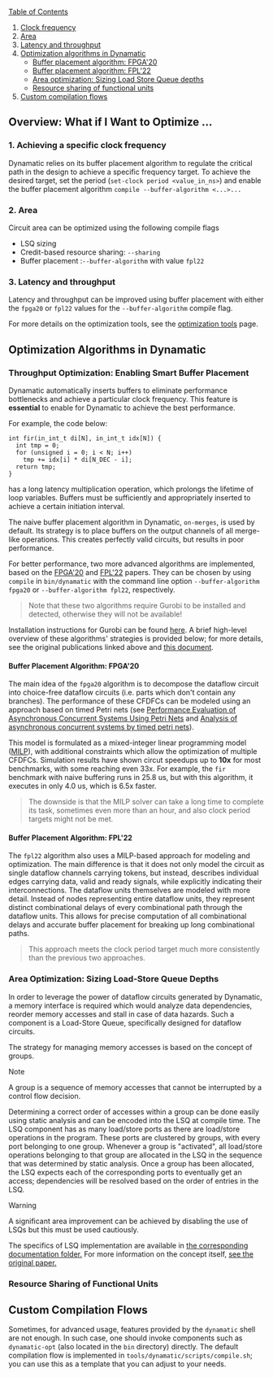 [Table of Contents](../README.md)

1. [Clock frequency](#1-achieving-a-specific-clock-frequency)  
2. [Area](#2-area)  
3. [Latency and throughput](#3-latency-and-throughput)  
4. [Optimization algorithms in Dynamatic](#optimization-algorithms-in-dynamatic)
    - [Buffer placement algorithm: FPGA'20](#buffer-placement-algorithm-fpga20)
    - [Buffer placement algorithm: FPL'22](#buffer-placement-algorithm-fpl22)
    - [Area optimization: Sizing Load Store Queue depths](#area-optimization-sizing-load-store-queue-depths)
    - [Resource sharing of functional units](#resource-sharing-of-functional-units)
5. [Custom compilation flows](#custom-compilation-flows)  

## Overview: What if I Want to Optimize ...

### 1. Achieving a specific clock frequency  
Dynamatic relies on its buffer placement algorithm to regulate the critical path in the design to achieve a specific frequency target. To achieve the desired target, set the period (`set-clock period <value_in_ns>`) and enable the buffer placement algorithm `compile --buffer-algorithm <...>...`

### 2. Area  
Circuit area can be optimized using the following compile flags
- LSQ sizing
- Credit-based resource sharing: `--sharing`
- Buffer placement :`--buffer-algorithm` with value `fpl22` 

### 3. Latency and throughput
Latency and throughput can be improved using buffer placement with either the `fpga20` or `fpl22` values for the `--buffer-algorithm` compile flag.  

For more details on the optimization tools, see the [optimization tools](../DeveloperGuide/OptimizationTools.md) page.

## Optimization Algorithms in Dynamatic

### Throughput Optimization: Enabling Smart Buffer Placement
Dynamatic automatically inserts buffers to eliminate performance bottlenecks and achieve a particular clock frequency. This feature is **essential** to
enable for Dynamatic to achieve the best performance.

For example, the code below:

```
int fir(in_int_t di[N], in_int_t idx[N]) {
  int tmp = 0;
  for (unsigned i = 0; i < N; i++)
    tmp += idx[i] * di[N_DEC - i];
  return tmp;
}
```

has a long latency multiplication operation, which prolongs the lifetime of loop variables. Buffers must be sufficiently and appropriately inserted to
achieve a certain initiation interval.  

The naive buffer placement algorithm in Dynamatic, `on-merges`, is used by default. Its strategy is to place buffers on the output channels of all merge-like operations. This creates perfectly valid circuits, but results in poor performance.

For better performance, two more advanced algorithms are implemented, based on the [FPGA'20](https://doi.org/10.1145/3477053) and [FPL'22](https://doi.org/10.1109/FPL57034.2022.00063) papers. They can be chosen by using `compile` in `bin/dynamatic` with the command line option `--buffer-algorithm fpga20` or `--buffer-algorithm fpl22`, respectively.  
>Note that these two algorithms require Gurobi to be installed and detected, otherwise they will not be available!

Installation instructions for Gurobi can be found [here](../UserGuide/AdvancedBuild.md#gurobi). A brief high-level overview of these algorithms' strategies is provided below; for more details, see the original publications linked above and [this document](../Specs/Buffering/Buffering.md).

#### Buffer Placement Algorithm: FPGA'20
The main idea of the `fpga20` algorithm is to decompose the dataflow circuit into choice-free dataflow circuits (i.e. parts which don't contain any branches). The performance of these CFDFCs can be modeled using an approach based on timed Petri nets (see [Performance Evaluation of Asynchronous Concurrent Systems Using Petri Nets](https://www.computer.org/csdl/journal/ts/1980/05/01702760/13rRUxASuqJ) and [Analysis of asynchronous concurrent systems by timed petri nets](https://dspace.mit.edu/handle/1721.1/13739)).  

This model is formulated as a mixed-integer linear programming model ([MILP](https://www.gurobi.com/resources/mixed-integer-programming-mip-a-primer-on-the-basics/)), with additional constraints which allow the optimization of multiple CFDFCs. Simulation results have shown circut speedups up to **10x** for most benchmarks, with some reaching even 33x. For example, the `fir` benchmark with naive buffering runs in 25.8 us, but with this algorithm, it executes in only 4.0 us, which is 6.5x faster.  
> The downside is that the MILP solver can take a long time to complete its task, sometimes even more than an hour, and also clock period targets might not be met.

#### Buffer Placement Algorithm: FPL'22
The `fpl22` algorithm also uses a MILP-based approach for modeling and optimization. The main difference is that it does not only model the circuit as single dataflow channels carrying tokens, but instead, describes individual edges carrying data, valid and ready signals, while explicitly indicating their interconnections. The dataflow units themselves are modeled with more detail. Instead of nodes representing entire dataflow units, they represent distinct combinational delays of every combinational path through the dataflow units. This allows for precise computation of all combinational delays and accurate buffer placement for breaking up long combinational paths. 
> This approach meets the clock period target much more consistently than the previous two approaches. 

### Area Optimization: Sizing Load-Store Queue Depths 
In order to leverage the power of dataflow circuits generated by Dynamatic, a memory interface is required which would analyze data dependencies, reorder memory accesses and stall in case of data hazards. Such a component is a Load-Store Queue, specifically designed for dataflow circuits.  

The strategy for managing memory accesses is based on the concept of groups. 
> [!NOTE]  
> A group is a sequence of memory accesses that cannot be interrupted by a control flow decision. 

Determining a correct order of accesses within a group can be done easily using static analysis and can be encoded into the LSQ at compile time. The LSQ component has as many load/store ports as there are load/store operations in the program. These ports are clustered by groups, with every port belonging to one group. Whenever a group is "activated", all load/store operations belonging to that group are allocated in the LSQ in the sequence that was determined by static analysis. Once a group has been allocated, the LSQ expects each of the corresponding ports to eventually get an access; dependencies will be resolved based on the order of entries in the LSQ.  

> [!WARNING]  
> A significant area improvement can be achieved by disabling the use of LSQs but this must be used cautiously.

The specifics of LSQ implementation are available in [the corresponding documentation folder.](../LSQ) For more information on the concept itself, [see the original paper.](https://dynamo.ethz.ch/wp-content/uploads/sites/22/2022/06/JosipovicTECS17_AnOutOfOrderLoadStoreQueueForSpatialComputing.pdf)

### Resource Sharing of Functional Units


## Custom Compilation Flows  
Sometimes, for advanced usage, features provided by the `dynamatic` shell are not enough. In such case, one should invoke components such as `dynamatic-opt` (also located in the `bin` directory) directly. The default compilation flow is implemented in `tools/dynamatic/scripts/compile.sh`; you can use this as a template that you can adjust to your needs.